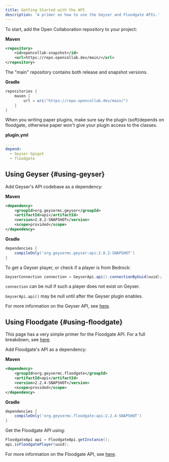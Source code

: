 ```yaml
---
title: Getting Started with the API
description: 'A primer on how to use the Geyser and Floodgate APIs.'
---
```


To start, add the Open Collaboration repository to your project:

**Maven**
```xml
<repository>
    <id>opencollab-snapshot</id>
    <url>https://repo.opencollab.dev/main/</url>
</repository>
```
The "main" repository contains both release and snapshot versions.

**Gradle**
```groovy
repositories {
    maven {
        url = uri("https://repo.opencollab.dev/main/")
    }
}
```

When you writing paper plugins, make sure say the plugin (soft)depends on floodgate, otherwise paper won't give your plugin access to the classes.

**plugin.yml**
```yml
....
depend:
  - Geyser-Spigot
  - floodgate
```



## Using Geyser {#using-geyser}

Add Geyser's API codebase as a dependency:

**Maven**
```xml
<dependency>
    <groupId>org.geysermc.geyser</groupId>
    <artifactId>api</artifactId>
    <version>2.8.2-SNAPSHOT</version>
    <scope>provided</scope>
</dependency>
```

**Gradle**
```groovy
dependencies {
    compileOnly('org.geysermc.geyser:api:2.8.2-SNAPSHOT')
}
```

To get a Geyser player, or check if a player is from Bedrock:

```java
GeyserConnection connection = GeyserApi.api().connectionByUuid(uuid);
```

`connection` can be null if such a player does not exist on Geyser.

`GeyserApi.api()` may be null until after the Geyser plugin enables.

For more information on the Geyser API, see [here](/wiki/geyser/api/).

## Using Floodgate {#using-floodgate}
This page has a very simple primer for the Floodgate API. For a full breakdown, see [here](/wiki/floodgate/api/).

Add Floodgate's API as a dependency:

**Maven**
```xml
<dependency>
    <groupId>org.geysermc.floodgate</groupId>
    <artifactId>api</artifactId>
    <version>2.2.4-SNAPSHOT</version>
    <scope>provided</scope>
</dependency>
```

**Gradle**
```groovy
dependencies {
    compileOnly('org.geysermc.floodgate:api:2.2.4-SNAPSHOT')
}
```

Get the Floodgate API using:
```java
FloodgateApi api = FloodgateApi.getInstance();
api.isFloodgatePlayer(uuid);
```

For more information on the Floodgate API, see [here](/wiki/floodgate/api/).
